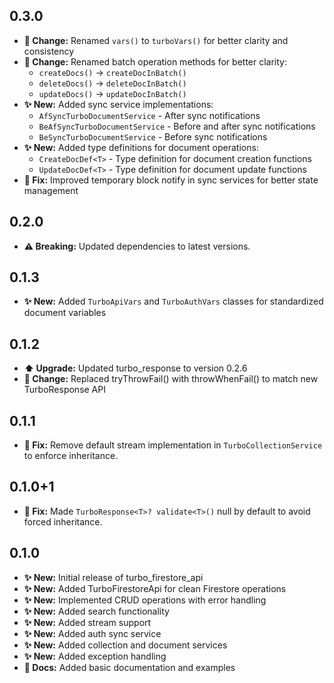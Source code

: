 ## 0.3.0

* **🔄 Change:** Renamed `vars()` to `turboVars()` for better clarity and consistency
* **🔄 Change:** Renamed batch operation methods for better clarity:
  * `createDocs()` -> `createDocInBatch()`
  * `deleteDocs()` -> `deleteDocInBatch()`
  * `updateDocs()` -> `updateDocInBatch()`
* **✨ New:** Added sync service implementations:
  * `AfSyncTurboDocumentService` - After sync notifications
  * `BeAfSyncTurboDocumentService` - Before and after sync notifications
  * `BeSyncTurboDocumentService` - Before sync notifications
* **✨ New:** Added type definitions for document operations:
  * `CreateDocDef<T>` - Type definition for document creation functions
  * `UpdateDocDef<T>` - Type definition for document update functions
* **🔧 Fix:** Improved temporary block notify in sync services for better state management

## 0.2.0

* **⚠️ Breaking:** Updated dependencies to latest versions.

## 0.1.3

* **✨ New:** Added `TurboApiVars` and `TurboAuthVars` classes for standardized document variables

## 0.1.2

* **⬆️ Upgrade:** Updated turbo_response to version 0.2.6
* **🔄 Change:** Replaced tryThrowFail() with throwWhenFail() to match new TurboResponse API

## 0.1.1

* **🐛 Fix:** Remove default stream implementation in `TurboCollectionService` to enforce inheritance.

## 0.1.0+1

* **🐛 Fix:** Made `TurboResponse<T>? validate<T>()` null by default to avoid forced inheritance. 

## 0.1.0

* **✨ New:** Initial release of turbo_firestore_api
* **✨ New:** Added TurboFirestoreApi for clean Firestore operations
* **✨ New:** Implemented CRUD operations with error handling
* **✨ New:** Added search functionality
* **✨ New:** Added stream support
* **✨ New:** Added auth sync service
* **✨ New:** Added collection and document services
* **✨ New:** Added exception handling
* **📝 Docs:** Added basic documentation and examples
